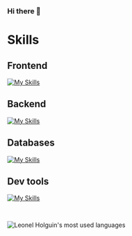 ### Hi there 👋

# Skills

## Frontend
[![My Skills](https://skillicons.dev/icons?i=js,ts,react,nextjs,vue,mui,html,css,sass,bootstrap,figma&perline=10)](https://skillicons.dev)

## Backend
[![My Skills](https://skillicons.dev/icons?i=js,nodejs,firebase,csharp,net,postman&perline=10)](https://skillicons.dev)

## Databases
[![My Skills](https://skillicons.dev/icons?i=sqlserver,sqlite&perline=10)](https://skillicons.dev)

## Dev tools
[![My Skills](https://skillicons.dev/icons?i=vite,github,vscode,vs,git,bash,vercel&perline=10)](https://skillicons.dev)

&nbsp;

![Leonel Holguin's most used languages](https://github-readme-stats.vercel.app/api/top-langs/?username=LeonelHolguin&layout=compact&theme=tokyonight&langs_count=10)

<!--
**LeonelHolguin/LeonelHolguin** is a ✨ _special_ ✨ repository because its `README.md` (this file) appears on your GitHub profile.

Here are some ideas to get you started:

- 🔭 I’m currently working on ...
- 🌱 I’m currently learning ...
- 👯 I’m looking to collaborate on ...
- 🤔 I’m looking for help with ...
- 💬 Ask me about ...
- 📫 How to reach me: ...
- 😄 Pronouns: ...
- ⚡ Fun fact: ...
-->
